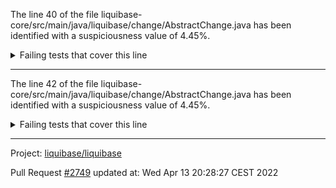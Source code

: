 The line 40 of the file liquibase-core/src/main/java/liquibase/change/AbstractChange.java has been identified with a suspiciousness value of 4.45%.

<details>
     <summary>Failing tests that cover this line</summary>

- `liquibase.serializer.core.json.JsonChangeLogSerializerTest#serialize_changeSet`
- `liquibase.serializer.core.yaml.YamlChangeLogSerializerTest#serialize__change`
</details>

***

The line 42 of the file liquibase-core/src/main/java/liquibase/change/AbstractChange.java has been identified with a suspiciousness value of 4.45%.

<details>
     <summary>Failing tests that cover this line</summary>

- `liquibase.serializer.core.json.JsonChangeLogSerializerTest#serialize_changeSet`
- `liquibase.serializer.core.yaml.YamlChangeLogSerializerTest#serialize__change`
</details>

***

Project: [liquibase/liquibase](https://github.com/liquibase/liquibase)

Pull Request [#2749](https://github.com/liquibase/liquibase/pull/2749) updated at: Wed Apr 13 20:28:27 CEST 2022